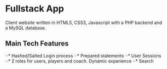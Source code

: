 # Fullstack App

Client website written in HTML5, CSS3, Javascript with a PHP backend and a MySQL database.

## Main Tech Features
⋅⋅* Hashed/Salted Login process
⋅⋅* Prepared statements
⋅⋅* User Sessions
⋅⋅* 2 roles for users, players and coach. Dynamic experience
⋅⋅* Search
